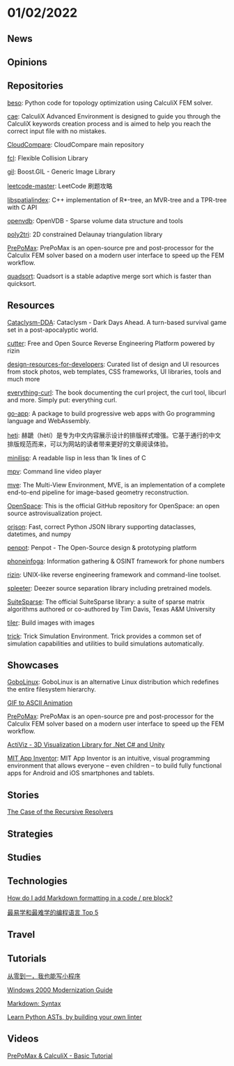 # 01/02/2022

## News

## Opinions

## Repositories
[beso](https://github.com/calculix/beso): Python code for topology optimization using CalculiX FEM solver.

[cae](https://github.com/calculix/cae): CalculiX Advanced Environment is designed to guide you through the CalculiX keywords creation process and is aimed to help you reach the correct input file with no mistakes.

[CloudCompare](https://github.com/CloudCompare/CloudCompare): CloudCompare main repository

[fcl](https://github.com/flexible-collision-library/fcl): Flexible Collision Library

[gil](https://github.com/boostorg/gil): Boost.GIL - Generic Image Library

[leetcode-master](https://github.com/youngyangyang04/leetcode-master): LeetCode 刷题攻略

[libspatialindex](https://github.com/libspatialindex/libspatialindex): C++ implementation of R*-tree, an MVR-tree and a TPR-tree with C API

[openvdb](https://github.com/AcademySoftwareFoundation/openvdb): OpenVDB - Sparse volume data structure and tools

[poly2tri](https://github.com/jhasse/poly2tri): 2D constrained Delaunay triangulation library

[PrePoMax](https://gitlab.com/MatejB/PrePoMax): PrePoMax is an open-source pre and post-processor for the Calculix FEM solver based on a modern user interface to speed up the FEM workflow.

[quadsort](https://github.com/scandum/quadsort): Quadsort is a stable adaptive merge sort which is faster than quicksort.

## Resources
[Cataclysm-DDA](https://github.com/CleverRaven/Cataclysm-DDA): Cataclysm - Dark Days Ahead. A turn-based survival game set in a post-apocalyptic world.

[cutter](https://github.com/rizinorg/cutter): Free and Open Source Reverse Engineering Platform powered by rizin

[design-resources-for-developers](https://github.com/bradtraversy/design-resources-for-developers): Curated list of design and UI resources from stock photos, web templates, CSS frameworks, UI libraries, tools and much more

[everything-curl](https://github.com/bagder/everything-curl): The book documenting the curl project, the curl tool, libcurl and more. Simply put: everything curl.

[go-app](https://github.com/maxence-charriere/go-app): A package to build progressive web apps with Go programming language and WebAssembly.

[heti](https://github.com/sivan/heti): 赫蹏（hètí）是专为中文内容展示设计的排版样式增强。它基于通行的中文排版规范而来，可以为网站的读者带来更好的文章阅读体验。

[minilisp](https://github.com/rui314/minilisp): A readable lisp in less than 1k lines of C

[mpv](https://github.com/mpv-player/mpv): Command line video player

[mve](https://github.com/simonfuhrmann/mve): The Multi-View Environment, MVE, is an implementation of a complete end-to-end pipeline for image-based geometry reconstruction.

[OpenSpace](https://github.com/OpenSpace/OpenSpace): This is the official GitHub repository for OpenSpace: an open source astrovisualization project.

[orjson](https://github.com/ijl/orjson): Fast, correct Python JSON library supporting dataclasses, datetimes, and numpy

[penpot](https://github.com/penpot/penpot): Penpot - The Open-Source design & prototyping platform

[phoneinfoga](https://github.com/sundowndev/phoneinfoga): Information gathering & OSINT framework for phone numbers

[rizin](https://github.com/rizinorg/rizin): UNIX-like reverse engineering framework and command-line toolset.

[spleeter](https://github.com/deezer/spleeter): Deezer source separation library including pretrained models.

[SuiteSparse](https://github.com/DrTimothyAldenDavis/SuiteSparse): The official SuiteSparse library: a suite of sparse matrix algorithms authored or co-authored by Tim Davis, Texas A&M University

[tiler](https://github.com/nuno-faria/tiler): Build images with images

[trick](https://github.com/nasa/trick): Trick Simulation Environment. Trick provides a common set of simulation capabilities and utilities to build simulations automatically.

## Showcases
[GoboLinux](https://gobolinux.org/): GoboLinux is an alternative Linux distribution which
redefines the entire filesystem hierarchy.

[GIF to ASCII Animation](https://michaelkofron.github.io/image2ascii/MakingWebAnimations/)

[PrePoMax](https://prepomax.fs.um.si/): PrePoMax is an open-source pre and post-processor for the Calculix FEM solver based on a modern user interface to speed up the FEM workflow.

[ActiViz - 3D Visualization Library for .Net C# and Unity](https://www.kitware.eu/activiz/)

[MIT App Inventor](https://appinventor.mit.edu/): MIT App Inventor is an intuitive, visual programming environment that allows everyone – even children – to build fully functional apps for Android and iOS smartphones and tablets.

## Stories
[The Case of the Recursive Resolvers](https://slack.engineering/what-happened-during-slacks-dnssec-rollout/)

## Strategies


## Studies

## Technologies
[How do I add Markdown formatting in a code / pre block?](https://stackoverflow.com/questions/10063896/how-do-i-add-markdown-formatting-in-a-code-pre-block)

[最易学和最难学的编程语言 Top 5](https://www.oschina.net/news/176028/top-programming-languages)

## Travel

## Tutorials
[从零到一，我也能写小程序](https://www.infoq.cn/article/3VsRkXW59HrD8Wikga4P)

[Windows 2000 Modernization Guide](https://w2k.phreaknet.org/guide)

[Markdown: Syntax](https://daringfireball.net/projects/markdown/syntax)

[Learn Python ASTs, by building your own linter](https://sadh.life/post/ast/)

## Videos
[PrePoMax & CalculiX - Basic Tutorial](https://www.youtube.com/watch?v=nGUzVGwSUrk)
